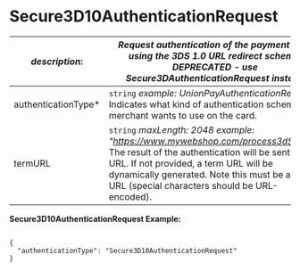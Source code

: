 
# Secure3D10AuthenticationRequest

| *description*: | *Request authentication of the payment card using the 3DS 1.0 URL redirect scheme. DEPRECATED - use Secure3DAuthenticationRequest instead*| 
|----|----|
| authenticationType* |  ``` string ```  *example: UnionPayAuthenticationRequest.* Indicates what kind of authentication scheme the merchant wants to use on the card.|
| termURL |  ``` string ```  *maxLength: 2048 example: "https://www.mywebshop.com/process3dSecure"* The result of the authentication will be sent to this URL. If not provided, a term URL will be dynamically generated. Note this must be a valid URL (special characters should be URL-encoded).|


**Secure3D10AuthenticationRequest Example:**

```{r}

{
  "authenticationType": "Secure3D10AuthenticationRequest"
}
```  

